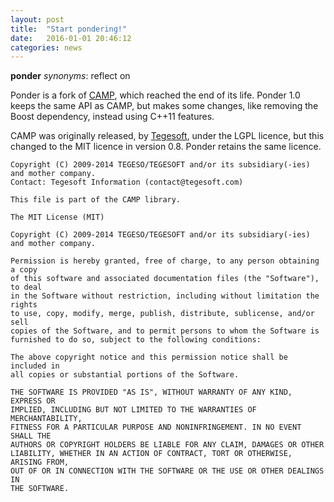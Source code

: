 ```yaml
---
layout: post
title:  "Start pondering!"
date:   2016-01-01 20:46:12
categories: news
---
```


**ponder** *synonyms*: reflect on

Ponder is a fork of [CAMP][1], which reached the end of its life. Ponder 1.0 keeps the same API as CAMP, but makes some changes, like removing the Boost dependency, instead using C++11 features.

CAMP was originally released, by [Tegesoft][2], under the LGPL licence, but this changed to the MIT licence in version 0.8. Ponder retains the same licence.

    Copyright (C) 2009-2014 TEGESO/TEGESOFT and/or its subsidiary(-ies) and mother company.
    Contact: Tegesoft Information (contact@tegesoft.com)
    
    This file is part of the CAMP library.
    
    The MIT License (MIT)
    
    Copyright (C) 2009-2014 TEGESO/TEGESOFT and/or its subsidiary(-ies) and mother company.
    
    Permission is hereby granted, free of charge, to any person obtaining a copy
    of this software and associated documentation files (the "Software"), to deal
    in the Software without restriction, including without limitation the rights
    to use, copy, modify, merge, publish, distribute, sublicense, and/or sell
    copies of the Software, and to permit persons to whom the Software is
    furnished to do so, subject to the following conditions:
    
    The above copyright notice and this permission notice shall be included in
    all copies or substantial portions of the Software.
    
    THE SOFTWARE IS PROVIDED "AS IS", WITHOUT WARRANTY OF ANY KIND, EXPRESS OR
    IMPLIED, INCLUDING BUT NOT LIMITED TO THE WARRANTIES OF MERCHANTABILITY,
    FITNESS FOR A PARTICULAR PURPOSE AND NONINFRINGEMENT. IN NO EVENT SHALL THE
    AUTHORS OR COPYRIGHT HOLDERS BE LIABLE FOR ANY CLAIM, DAMAGES OR OTHER
    LIABILITY, WHETHER IN AN ACTION OF CONTRACT, TORT OR OTHERWISE, ARISING FROM,
    OUT OF OR IN CONNECTION WITH THE SOFTWARE OR THE USE OR OTHER DEALINGS IN
    THE SOFTWARE.


[1]: https://github.com/tegesoft/camp
[2]: http://www.tegesoft.com/

